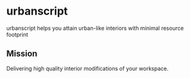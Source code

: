 # urbanscript
urbanscript helps you attain urban-like interiors with minimal resource footprint

## Mission
Delivering high quality interior modifications of your workspace.
